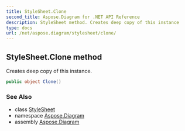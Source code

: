 ```yaml
---
title: StyleSheet.Clone
second_title: Aspose.Diagram for .NET API Reference
description: StyleSheet method. Creates deep copy of this instance
type: docs
url: /net/aspose.diagram/stylesheet/clone/
---
```

## StyleSheet.Clone method

Creates deep copy of this instance.

```csharp
public object Clone()
```

### See Also

* class [StyleSheet](../)
* namespace [Aspose.Diagram](../../stylesheet/)
* assembly [Aspose.Diagram](../../../)


